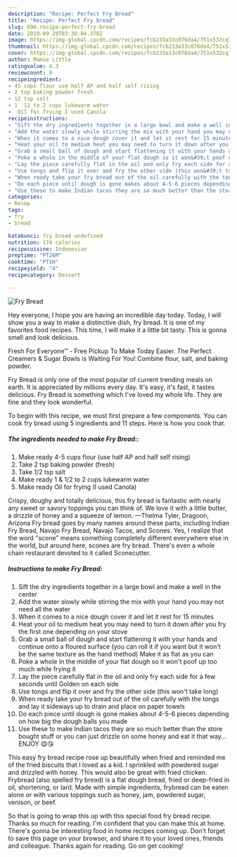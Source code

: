 ```yaml
---
description: "Recipe: Perfect Fry Bread"
title: "Recipe: Perfect Fry Bread"
slug: 698-recipe-perfect-fry-bread
date: 2019-09-20T03:38:04.378Z
image: https://img-global.cpcdn.com/recipes/fcb233a33c076da4/751x532cq70/fry-bread-recipe-main-photo.jpg
thumbnail: https://img-global.cpcdn.com/recipes/fcb233a33c076da4/751x532cq70/fry-bread-recipe-main-photo.jpg
cover: https://img-global.cpcdn.com/recipes/fcb233a33c076da4/751x532cq70/fry-bread-recipe-main-photo.jpg
author: Mamie Little
ratingvalue: 4.3
reviewcount: 9
recipeingredient:
- 45 cups flour use half AP and half self rising
- 2 tsp baking powder fresh
- 12 tsp salt
- 1  12 to 2 cups lukewarm water
-  Oil for frying I used Canola
recipeinstructions:
- "Sift the dry ingredients together in a large bowl and make a well in the center"
- "Add the water slowly while stirring the mix with your hand you may not need all the water"
- "When it comes to a nice dough cover it and let it rest for 15 minutes"
- "Heat your oil to medium heat you may need to turn it down after you fry the first one depending on your stove"
- "Grab a small ball of dough and start flattening it with your hands and continue onto a floured surface (you can roll it if you want but it won&#39;t be the same texture as the hand method) Make it as flat as you can"
- "Poke a whole in the middle of your flat dough so it won&#39;t poof up too much while frying it"
- "Lay the piece carefully flat in the oil and only fry each side for a few seconds until Golden on each side"
- "Use tongs and flip it over and fry the other side (this won&#39;t take long)"
- "When ready take your fry bread out of the oil carefully with the tongs and lay it sideways up to drain and place on paper towels"
- "Do each piece until dough is gone makes about 4-5-6 pieces depending on how big the dough balls you made"
- "Use these to make Indian tacos they are so much better than the store bought stuff or you can just drizzle on some honey and eat it that way... ENJOY 😋😘"
categories:
- Resep
tags:
- fry
- bread

katakunci: fry bread undefined
nutrition: 174 calories
recipecuisine: Indonesian
preptime: "PT26M"
cooktime: "PT1H"
recipeyield: "4"
recipecategory: Dessert

---
```



![Fry Bread](https://img-global.cpcdn.com/recipes/fcb233a33c076da4/751x532cq70/fry-bread-recipe-main-photo.jpg)

Hey everyone, I hope you are having an incredible day today. Today, I will show you a way to make a distinctive dish, fry bread. It is one of my favorites food recipes. This time, I will make it a little bit tasty. This is gonna smell and look delicious.

Fresh For Everyone™ - Free Pickup To Make Today Easier. The Perfect Creamers &amp; Sugar Bowls is Waiting For You! Combine flour, salt, and baking powder.

Fry Bread is only one of the most popular of current trending meals on earth. It is appreciated by millions every day. It's easy, it's fast, it tastes delicious. Fry Bread is something which I've loved my whole life. They are fine and they look wonderful.


To begin with this recipe, we must first prepare a few components. You can cook fry bread using 5 ingredients and 11 steps. Here is how you cook that.

##### The ingredients needed to make Fry Bread::

1. Make ready 4-5 cups flour (use half AP and half self rising)
1. Take 2 tsp baking powder (fresh)
1. Take 1/2 tsp salt
1. Make ready 1 &amp; 1/2 to 2 cups lukewarm water
1. Make ready  Oil for frying (I used Canola)


Crispy, doughy and totally delicious, this fry bread is fantastic with nearly any sweet or savory toppings you can think of. We love it with a little butter, a drizzle of honey and a squeeze of lemon. —Thelma Tyler, Dragoon, Arizona Fry bread goes by many names around these parts, including Indian Fry Bread, Navajo Fry Bread, Navajo Tacos, and Scones. Yes, I realize that the word &#34;scone&#34; means something completely different everywhere else in the world, but around here, scones are fry bread. There&#39;s even a whole chain restaurant devoted to it called Sconecutter. 

##### Instructions to make Fry Bread:

1. Sift the dry ingredients together in a large bowl and make a well in the center
1. Add the water slowly while stirring the mix with your hand you may not need all the water
1. When it comes to a nice dough cover it and let it rest for 15 minutes
1. Heat your oil to medium heat you may need to turn it down after you fry the first one depending on your stove
1. Grab a small ball of dough and start flattening it with your hands and continue onto a floured surface (you can roll it if you want but it won&#39;t be the same texture as the hand method) Make it as flat as you can
1. Poke a whole in the middle of your flat dough so it won&#39;t poof up too much while frying it
1. Lay the piece carefully flat in the oil and only fry each side for a few seconds until Golden on each side
1. Use tongs and flip it over and fry the other side (this won&#39;t take long)
1. When ready take your fry bread out of the oil carefully with the tongs and lay it sideways up to drain and place on paper towels
1. Do each piece until dough is gone makes about 4-5-6 pieces depending on how big the dough balls you made
1. Use these to make Indian tacos they are so much better than the store bought stuff or you can just drizzle on some honey and eat it that way... ENJOY 😋😘


This easy fry bread recipe rose up beautifully when fried and reminded me of the fried biscuits that I loved as a kid. I sprinkled with powdered sugar and drizzled with honey. This would also be great with fried chicken. Frybread (also spelled fry bread) is a flat dough bread, fried or deep-fried in oil, shortening, or lard. Made with simple ingredients, frybread can be eaten alone or with various toppings such as honey, jam, powdered sugar, venison, or beef. 

So that is going to wrap this up with this special food fry bread recipe. Thanks so much for reading. I'm confident that you can make this at home. There's gonna be interesting food in home recipes coming up. Don't forget to save this page on your browser, and share it to your loved ones, friends and colleague. Thanks again for reading. Go on get cooking!
